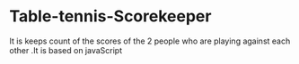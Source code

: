 # Table-tennis-Scorekeeper
It is keeps count of the scores of the 2 people who are playing against each other .It is based on javaScript
